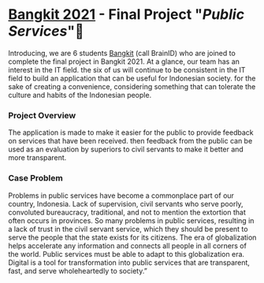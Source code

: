 # [Bangkit 2021](https://bangkit.academy "Bangkit Site") -  Final Project "*Public Services*"🤵

Introducing, we are 6 students [Bangkit](https://bangkit.academy "Bangkit Site") (call BrainID) who are joined to complete the final project in Bangkit 2021. At a glance, our team has an interest in the IT field. the six of us will continue to be consistent in the IT field to build an application that can be useful for Indonesian society. for the sake of creating a convenience, considering something that can tolerate the culture and habits of the Indonesian people.

### Project Overview

The application is made to make it easier for the public to provide feedback on services that have been received. then feedback from the public can be used as an evaluation by superiors to civil servants to make it better and more transparent.

### Case Problem

Problems in public services have become a commonplace part of our country, Indonesia. Lack of supervision, civil servants who serve poorly, convoluted bureaucracy, traditional, and not to mention the extortion that often occurs in provinces. So many problems in public services, resulting in a lack of trust in the civil servant service, which they should be present to serve the people that the state exists for its citizens. The era of globalization helps accelerate any information and connects all people in all corners of the world. Public services must be able to adapt to this globalization era. Digital is a tool for transformation into public services that are transparent, fast, and serve wholeheartedly to society.”

